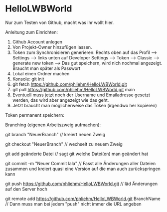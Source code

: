 # HelloLWBWorld
Nur zum Testen von Github, macht was ihr wollt hier.

Anleitung zum Einrichten:

1. Github Account anlegen
2. Von Projekt-Owner hinzufügen lassen.
3. Token zum Synchronisieren generieren: Rechts oben auf das Profil -->
Settings --> links unten auf Developer Settings --> Token --> Classic --> 
generate new token
--> Das gut speichern, wird nich nochmal angezeigt. Braucht man später als
Passwort
4. Lokal einen Ordner machen 
5. Konsole: git init
6. git fetch https://github.com/phliehm/HelloLWBWorld.git		
7. git pull https://github.com/phliehm/HelloLWBWorld.git main
8. Eventuell muss jetzt noch der Username und Emailadresse gesetzt werden, 
das wird aber angezeigt wie das geht.
9. Jetzt braucht man möglicherweise das Token (irgendwo her kopieren)

Token permanent speichern:


Branching (eigenen Arbeitszweig aufmachen):

git branch "NeuerBranch" 	// kreiert neuen Zweig

git checkout "NeuerBranch"	// wechselt zu neuem Zweig

git add	geänderte Datei		// sagt git welche Datei(en) man geändert hat

git commit -m "Neuer Commit lala" // Fasst alle Änderungen aller Dateien zusammen und kreiert quasi eine Version auf die man auch zurückspringen kann

git push https://github.com/phliehm/HelloLWBWorld.git // läd Änderungen auf den Server hoch

git remote add https://github.com/phliehm/HelloLWBWorld.git BranchName // Dann muss man bei jedem "push" nicht immer die URL angeben
